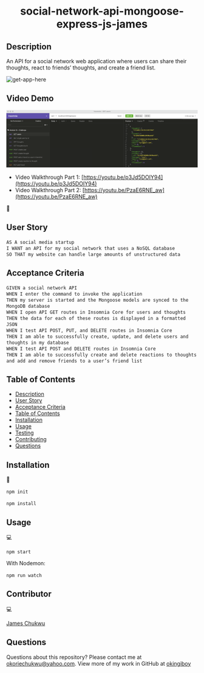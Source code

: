 <h1 align="center"> social-network-api-mongoose-express-js-james</h1>

## Description

An API for a social network web application where users can share their thoughts, react to friends’ thoughts, and create a friend list.

![get-app-here](https://github.com/Okingiboy/social-network-api-mongoose-express-js-james)
  

## Video Demo


![screenshot of application](./screenshot.png)


* Video Walkthrough Part 1: [https://youtu.be/p3Jd5DOIY94](https://youtu.be/p3Jd5DOIY94)
* Video Walkthrough Part 2: [https://youtu.be/PzaE6RNE_aw](https://youtu.be/PzaE6RNE_aw)

💾 


## User Story

```
AS A social media startup
I WANT an API for my social network that uses a NoSQL database
SO THAT my website can handle large amounts of unstructured data
```

## Acceptance Criteria

```
GIVEN a social network API
WHEN I enter the command to invoke the application
THEN my server is started and the Mongoose models are synced to the MongoDB database
WHEN I open API GET routes in Insomnia Core for users and thoughts
THEN the data for each of these routes is displayed in a formatted JSON
WHEN I test API POST, PUT, and DELETE routes in Insomnia Core
THEN I am able to successfully create, update, and delete users and thoughts in my database
WHEN I test API POST and DELETE routes in Insomnia Core
THEN I am able to successfully create and delete reactions to thoughts and add and remove friends to a user’s friend list
```
   
## Table of Contents
- [Description](#description)
- [User Story](#user-story)
- [Acceptance Criteria](#acceptance-criteria)
- [Table of Contents](#table-of-contents)
- [Installation](#installation)
- [Usage](#usage)
- [Testing](#testing)
- [Contributing](#contributing)
- [Questions](#questions)

## Installation
💾   
  
`npm init`

`npm install`
  
## Usage
💻   
  
`npm start`

With Nodemon:

`npm run watch`

## Contributor
💻

 [James Chukwu](https://github.com/Okingiboy/social-network-api-mongoose-express-js-james)


## Questions
Questions about this repository? Please contact me at [okoriechukwu@yahoo.com](mailto:okoriechukwu@yahoo.com). View more of my work in GitHub at [okingiboy](https://github.com/okingiboy) 

